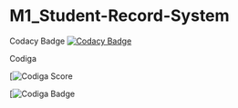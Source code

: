 # M1_Student-Record-System


Codacy Badge 
[![Codacy Badge](https://app.codacy.com/project/badge/Grade/3b03961d319848eca44c4760fab17287)](https://www.codacy.com/gh/Darshitha-S20/M1_Student-Record-System/dashboard?utm_source=github.com&amp;utm_medium=referral&amp;utm_content=Darshitha-S20/M1_Student-Record-System&amp;utm_campaign=Badge_Grade)


Codiga 

[![Codiga Score](https://api.codiga.io/project/32482/score/svg)

[![Codiga Badge](https://api.codiga.io/project/32482/status/svg)
